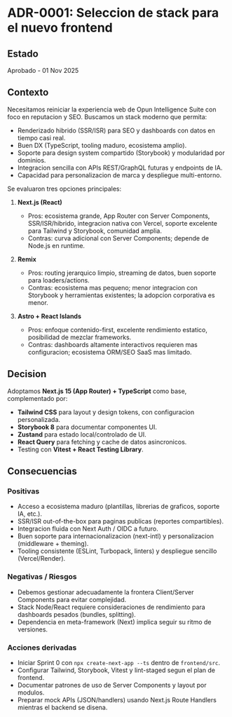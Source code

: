 # ADR-0001: Seleccion de stack para el nuevo frontend

## Estado
Aprobado - 01 Nov 2025

## Contexto
Necesitamos reiniciar la experiencia web de Opun Intelligence Suite con foco en reputacion y SEO. Buscamos un stack moderno que permita:

- Renderizado hibrido (SSR/ISR) para SEO y dashboards con datos en tiempo casi real.
- Buen DX (TypeScript, tooling maduro, ecosistema amplio).
- Soporte para design system compartido (Storybook) y modularidad por dominios.
- Integracion sencilla con APIs REST/GraphQL futuras y endpoints de IA.
- Capacidad para personalizacion de marca y despliegue multi-entorno.

Se evaluaron tres opciones principales:

1. **Next.js (React)**
   - Pros: ecosistema grande, App Router con Server Components, SSR/ISR/hibrido, integracion nativa con Vercel, soporte excelente para Tailwind y Storybook, comunidad amplia.
   - Contras: curva adicional con Server Components; depende de Node.js en runtime.

2. **Remix**
   - Pros: routing jerarquico limpio, streaming de datos, buen soporte para loaders/actions.
   - Contras: ecosistema mas pequeno; menor integracion con Storybook y herramientas existentes; la adopcion corporativa es menor.

3. **Astro + React Islands**
   - Pros: enfoque contenido-first, excelente rendimiento estatico, posibilidad de mezclar frameworks.
   - Contras: dashboards altamente interactivos requieren mas configuracion; ecosistema ORM/SEO SaaS mas limitado.

## Decision
Adoptamos **Next.js 15 (App Router) + TypeScript** como base, complementado por:

- **Tailwind CSS** para layout y design tokens, con configuracion personalizada.
- **Storybook 8** para documentar componentes UI.
- **Zustand** para estado local/controlado de UI.
- **React Query** para fetching y cache de datos asincronicos.
- Testing con **Vitest + React Testing Library**.

## Consecuencias

### Positivas
- Acceso a ecosistema maduro (plantillas, librerias de graficos, soporte IA, etc.).
- SSR/ISR out-of-the-box para paginas publicas (reportes compartibles).
- Integracion fluida con Next Auth / OIDC a futuro.
- Buen soporte para internacionalizacion (next-intl) y personalizacion (middleware + theming).
- Tooling consistente (ESLint, Turbopack, linters) y despliegue sencillo (Vercel/Render).

### Negativas / Riesgos
- Debemos gestionar adecuadamente la frontera Client/Server Components para evitar complejidad.
- Stack Node/React requiere consideraciones de rendimiento para dashboards pesados (bundles, splitting).
- Dependencia en meta-framework (Next) implica seguir su ritmo de versiones.

### Acciones derivadas
- Iniciar Sprint 0 con `npx create-next-app --ts` dentro de `frontend/src`.
- Configurar Tailwind, Storybook, Vitest y lint-staged segun el plan de frontend.
- Documentar patrones de uso de Server Components y layout por modulos.
- Preparar mock APIs (JSON/handlers) usando Next.js Route Handlers mientras el backend se disena.
